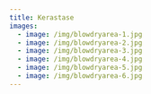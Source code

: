 ```yaml
---
title: Kerastase
images:
  - image: /img/blowdryarea-1.jpg
  - image: /img/blowdryarea-2.jpg
  - image: /img/blowdryarea-3.jpg
  - image: /img/blowdryarea-4.jpg
  - image: /img/blowdryarea-5.jpg
  - image: /img/blowdryarea-6.jpg
---
```

